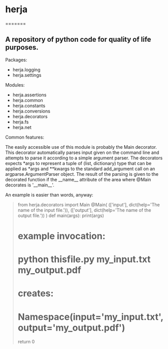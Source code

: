 # herja
=======

## A repository of python code for quality of life purposes.

Packages:
* herja.logging
* herja.settings

Modules:
* herja.assertions
* herja.common
* herja.constants
* herja.conversions
* herja.decorators
* herja.fs
* herja.net


Common features:

The easily accessible use of this module is probably the Main decorator. This decorator automatically parses input given
on the command line and attempts to parse it according to a simple argument parser. The decorators expects \*args to
represent a tuple of (list, dictionary) type that can be applied as \*args and \*\*kwargs to the standard add_argument
call on an argparse.ArgumentParser object. The result of the parsing is given to the decorated function if the
\_\_name\_\_ attribute of the area where \@Main decorates is '\_\_main\_\_'.

An example is easier than words, anyway:

> from herja.decorators import Main
> @Main(
>   (['input'], dict(help='The name of the input file.')),
>   (['output'], dict(help='The name of the output file.'))
> )
> def main(args):
>   print(args)
>   # example invocation:
>   #   python thisfile.py my_input.txt my_output.pdf
>   # creates:
>   #   Namespace(input='my_input.txt', output='my_output.pdf')
>   return 0
